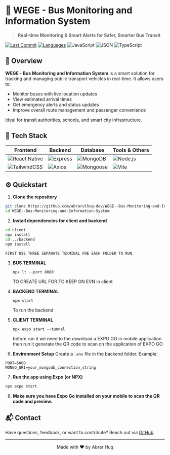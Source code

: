 
# 🚌 WEGE - Bus Monitoring and Information System

> **Real-time Monitoring & Smart Alerts for Safer, Smarter Bus Transit**


[![Last Commit](https://img.shields.io/github/last-commit/abrarulhuq-dev/WEGE--Bus-Monitoring-and-Information-System)](https://github.com/abrarulhuq-dev/WEGE--Bus-Monitoring-and-Information-System)
[![Languages](https://img.shields.io/github/languages/count/abrarulhuq-dev/WEGE--Bus-Monitoring-and-Information-System)](https://github.com/abrarulhuq-dev/WEGE--Bus-Monitoring-and-Information-System)
![JavaScript](https://img.shields.io/badge/javascript-99%25-blue)
![JSON](https://img.shields.io/badge/JSON-5E5C5C?logo=json&logoColor=white)
![TypeScript](https://img.shields.io/badge/TypeScript-3178C6?logo=typescript&logoColor=white)




## 📖 Overview

**WEGE - Bus Monitoring and Information System** is a smart solution for tracking and managing public transport vehicles in real-time. It allows users to:
- Monitor buses with live location updates
- View estimated arrival times
- Get emergency alerts and status updates
- Improve overall route management and passenger convenience

Ideal for transit authorities, schools, and smart city infrastructure.



## 🚀 Tech Stack

| Frontend | Backend | Database | Tools & Others |
|----------|---------|----------|----------------|
| ![React Native](https://img.shields.io/badge/React%20Native-20232A?logo=react&logoColor=61DAFB) | ![Express](https://img.shields.io/badge/Express-000000?logo=express&logoColor=white) | ![MongoDB](https://img.shields.io/badge/MongoDB-47A248?logo=mongodb&logoColor=white) | ![Node.js](https://img.shields.io/badge/Node.js-339933?logo=node.js&logoColor=white) |
| ![TailwindCSS](https://img.shields.io/badge/TailwindCSS-38B2AC?logo=tailwindcss&logoColor=white) | ![Axios](https://img.shields.io/badge/Axios-5A29E4?logo=axios&logoColor=white) | ![Mongoose](https://img.shields.io/badge/Mongoose-880000?logo=mongoose&logoColor=white) | ![Vite](https://img.shields.io/badge/Vite-646CFF?logo=vite&logoColor=white) | ![NPX](https://img.shields.io/badge/npx-black?logo=npm&logoColor=white) 






## ⚙️ Quickstart

1. **Clone the repository**
```bash
git clone https://github.com/abrarulhuq-dev/WEGE--Bus-Monitoring-and-Information-System.git
cd WEGE--Bus-Monitoring-and-Information-System
```

2. **Install dependencies for client and backend**
```bash
cd client
npx install
cd ../backend
npm install
```

``FIRST USE THREE SEPARATE TERMINAL FOE EACH FOLDER TO RUN``

3. **BUS TERMINAL**

    ```npx lt --port 8080```

    TO CREATE URL FOR TO KEEP ON EVN in client

4. **BACKEND TERMINAL**

    ```npm start```

   To run  the backend

5. **CLIENT TERMINAL**

    ```npx expo start --tunnel```

    before run it we need to the download a EXPO GO in mobile application
    then run it generate the QR code to scan on the application of EXPO GO

    

6. **Environment Setup**
Create a `.env` file in the backend folder. Example:
```
PORT=5000
MONGO_URI=your_mongodb_connection_string
```
7. **Run the app using Expo (or NPX)**
```bash
npx expo start
```

8. **Make sure you have Expo Go installed on your mobile to scan the QR code and preview.**

## 📬 Contact

Have questions, feedback, or want to contribute? Reach out via [GitHub](https://github.com/abrarulhuq-dev).

---

<p align="center">Made with ❤️ by Abrar Huq</p>
